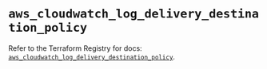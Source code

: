 # `aws_cloudwatch_log_delivery_destination_policy`

Refer to the Terraform Registry for docs: [`aws_cloudwatch_log_delivery_destination_policy`](https://registry.terraform.io/providers/hashicorp/aws/5.86.0/docs/resources/cloudwatch_log_delivery_destination_policy).

